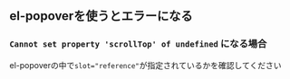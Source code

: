 el-popoverを使うとエラーになる
------------------------------

### `Cannot set property 'scrollTop' of undefined` になる場合

el-popoverの中で`slot="reference"`が指定されているかを確認してください

